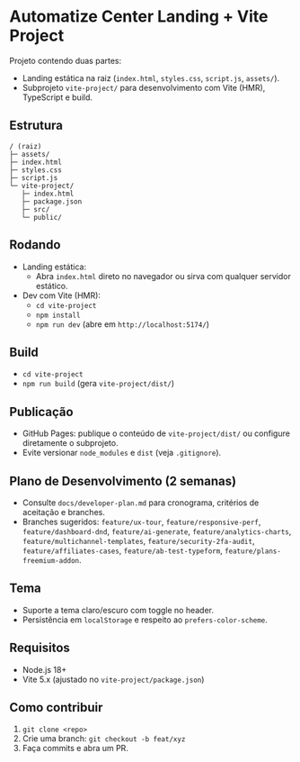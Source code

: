 # Automatize Center Landing + Vite Project

Projeto contendo duas partes:

- Landing estática na raiz (`index.html`, `styles.css`, `script.js`, `assets/`).
- Subprojeto `vite-project/` para desenvolvimento com Vite (HMR), TypeScript e build.

## Estrutura

```
/ (raiz)
├─ assets/
├─ index.html
├─ styles.css
├─ script.js
└─ vite-project/
   ├─ index.html
   ├─ package.json
   ├─ src/
   └─ public/
```

## Rodando

- Landing estática:
  - Abra `index.html` direto no navegador ou sirva com qualquer servidor estático.
- Dev com Vite (HMR):
  - `cd vite-project`
  - `npm install`
  - `npm run dev` (abre em `http://localhost:5174/`)

## Build

- `cd vite-project`
- `npm run build` (gera `vite-project/dist/`)

## Publicação

- GitHub Pages: publique o conteúdo de `vite-project/dist/` ou configure diretamente o subprojeto.
- Evite versionar `node_modules` e `dist` (veja `.gitignore`).

## Plano de Desenvolvimento (2 semanas)
- Consulte `docs/developer-plan.md` para cronograma, critérios de aceitação e branches.
- Branches sugeridos: `feature/ux-tour`, `feature/responsive-perf`, `feature/dashboard-dnd`, `feature/ai-generate`, `feature/analytics-charts`, `feature/multichannel-templates`, `feature/security-2fa-audit`, `feature/affiliates-cases`, `feature/ab-test-typeform`, `feature/plans-freemium-addon`.

## Tema

- Suporte a tema claro/escuro com toggle no header.
- Persistência em `localStorage` e respeito ao `prefers-color-scheme`.

## Requisitos

- Node.js 18+
- Vite 5.x (ajustado no `vite-project/package.json`)

## Como contribuir

1. `git clone <repo>`
2. Crie uma branch: `git checkout -b feat/xyz`
3. Faça commits e abra um PR.

